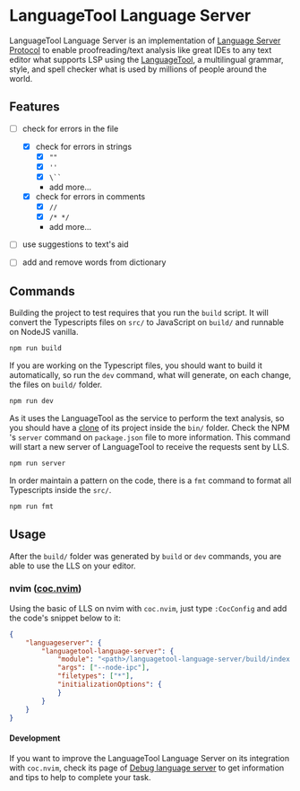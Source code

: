 # LanguageTool Language Server

LanguageTool Language Server is an implementation of [Language Server Protocol](https://microsoft.github.io/language-server-protocol/) to enable proofreading/text analysis like great IDEs to any text editor what supports LSP using the [LanguageTool](https://github.com/languagetool-org/languagetool), a multilingual grammar, style, and spell checker what is used by millions of people around the world.

## Features

- [ ] check for errors in the file
    - [x] check for errors in strings 
      - [x] `""`
      - [x] `''` 
      - [x] ` \`` `
      - add more...
    - [x] check for errors in comments 
      - [x] `//`
      - [x] `/* */`
      - add more...
- [ ] use suggestions to text's aid
- [ ] add and remove words from dictionary


## Commands 

Building the project to test requires that you run the `build` script. It will convert the Typescripts files on `src/` to JavaScript on `build/` and runnable on NodeJS vanilla.

```sh
npm run build
```

If you are working on the Typescript files, you should want to build it automatically, so run the `dev` command, what will generate, on each change, the files on `build/` folder.

```sh
npm run dev
```

As it uses the LanguageTool as the service to perform the text analysis, so you should have a [clone](https://microsoft.github.io/language-server-protocol/) of its project inside the `bin/` folder. Check the NPM 's `server` command on `package.json` file to more information. This command will start a new server of LanguageTool to receive the requests sent by LLS.

```sh
npm run server
```

In order maintain a pattern on the code, there is a `fmt` command to format all Typescripts inside the `src/`.

```sh
npm run fmt
```

## Usage 

After the `build/` folder was generated by `build` or `dev` commands, you are able to use the LLS on your editor.

###  nvim ([coc.nvim](https://github.com/neoclide/coc.nvim))

Using the basic of LLS on nvim with `coc.nvim`, just type `:CocConfig` and add the code's snippet below to it:

```json
{
	"languageserver": {
		"languagetool-language-server": {
			"module": "<path>/languagetool-language-server/build/index.js",
			"args": ["--node-ipc"],
			"filetypes": ["*"],
			"initializationOptions": {
			}
		}
	}
}
```

#### Development

If you want to improve the LanguageTool Language Server on its integration with `coc.nvim`, check its page of [Debug language server](https://github.com/neoclide/coc.nvim/wiki/Debug-language-server) to get information and tips to help to complete your task. 

